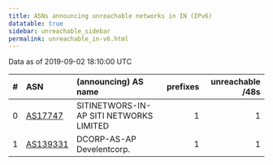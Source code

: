 ```yaml
---
title: ASNs announcing unreachable networks in IN (IPv6)
datatable: true
sidebar: unreachable_sidebar
permalink: unreachable_in-v6.html
---
```


Data as of 2019-09-02 18:10:00 UTC


<div class="datatable-begin"></div>

|   # | ASN                                      | (announcing) AS name                    |   prefixes |   unreachable /48s |
|----:|:-----------------------------------------|:----------------------------------------|-----------:|-------------------:|
|   0 | [AS17747](unreachable_AS17747-v6.html)   | SITINETWORS-IN-AP SITI NETWORKS LIMITED |          1 |                  1 |
|   1 | [AS139331](unreachable_AS139331-v6.html) | DCORP-AS-AP Develentcorp.               |          1 |                  1 |

<div class="datatable-end"></div>